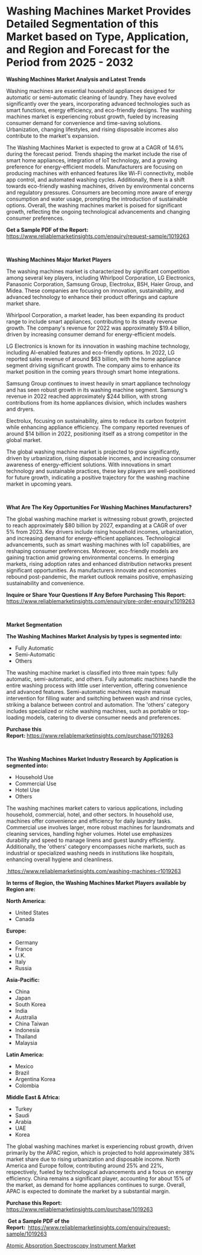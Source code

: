 <p><h1>Washing Machines Market Provides Detailed Segmentation of this Market based on Type, Application, and Region and Forecast for the Period from 2025 - 2032</h1></p><p><strong>Washing Machines Market Analysis and Latest Trends</strong></p>
<p><p>Washing machines are essential household appliances designed for automatic or semi-automatic cleaning of laundry. They have evolved significantly over the years, incorporating advanced technologies such as smart functions, energy efficiency, and eco-friendly designs. The washing machines market is experiencing robust growth, fueled by increasing consumer demand for convenience and time-saving solutions. Urbanization, changing lifestyles, and rising disposable incomes also contribute to the market's expansion.</p><p>The Washing Machines Market is expected to grow at a CAGR of 14.6% during the forecast period. Trends shaping the market include the rise of smart home appliances, integration of IoT technology, and a growing preference for energy-efficient models. Manufacturers are focusing on producing machines with enhanced features like Wi-Fi connectivity, mobile app control, and automated washing cycles. Additionally, there is a shift towards eco-friendly washing machines, driven by environmental concerns and regulatory pressures. Consumers are becoming more aware of energy consumption and water usage, prompting the introduction of sustainable options. Overall, the washing machines market is poised for significant growth, reflecting the ongoing technological advancements and changing consumer preferences.</p></p>
<p><strong>Get a Sample PDF of the Report:&nbsp;</strong> <a href="https://www.reliablemarketinsights.com/enquiry/request-sample/1019263?utm_campaign=2315&utm_medium=2&utm_source=Github&utm_content=ia&utm_term=18022025&utm_id=washing-machines">https://www.reliablemarketinsights.com/enquiry/request-sample/1019263</a></p>
<p>&nbsp;</p>
<p><strong>Washing Machines Major Market Players</strong></p>
<p><p>The washing machines market is characterized by significant competition among several key players, including Whirlpool Corporation, LG Electronics, Panasonic Corporation, Samsung Group, Electrolux, BSH, Haier Group, and Midea. These companies are focusing on innovation, sustainability, and advanced technology to enhance their product offerings and capture market share.</p><p>Whirlpool Corporation, a market leader, has been expanding its product range to include smart appliances, contributing to its steady revenue growth. The company's revenue for 2022 was approximately $19.4 billion, driven by increasing consumer demand for energy-efficient models.</p><p>LG Electronics is known for its innovation in washing machine technology, including AI-enabled features and eco-friendly options. In 2022, LG reported sales revenue of around $63 billion, with the home appliance segment driving significant growth. The company aims to enhance its market position in the coming years through smart home integrations.</p><p>Samsung Group continues to invest heavily in smart appliance technology and has seen robust growth in its washing machine segment. Samsung's revenue in 2022 reached approximately $244 billion, with strong contributions from its home appliances division, which includes washers and dryers.</p><p>Electrolux, focusing on sustainability, aims to reduce its carbon footprint while enhancing appliance efficiency. The company reported revenues of around $14 billion in 2022, positioning itself as a strong competitor in the global market.</p><p>The global washing machine market is projected to grow significantly, driven by urbanization, rising disposable incomes, and increasing consumer awareness of energy-efficient solutions. With innovations in smart technology and sustainable practices, these key players are well-positioned for future growth, indicating a positive trajectory for the washing machine market in upcoming years.</p></p>
<p>&nbsp;</p>
<p><strong>What Are The Key Opportunities For Washing Machines Manufacturers?</strong></p>
<p><p>The global washing machine market is witnessing robust growth, projected to reach approximately $80 billion by 2027, expanding at a CAGR of over 5% from 2023. Key drivers include rising household incomes, urbanization, and increasing demand for energy-efficient appliances. Technological advancements, such as smart washing machines with IoT capabilities, are reshaping consumer preferences. Moreover, eco-friendly models are gaining traction amid growing environmental concerns. In emerging markets, rising adoption rates and enhanced distribution networks present significant opportunities. As manufacturers innovate and economies rebound post-pandemic, the market outlook remains positive, emphasizing sustainability and convenience.</p></p>
<p><strong>Inquire or Share Your Questions If Any Before Purchasing This Report:</strong> <a href="https://www.reliablemarketinsights.com/enquiry/pre-order-enquiry/1019263?utm_campaign=2315&utm_medium=2&utm_source=Github&utm_content=ia&utm_term=18022025&utm_id=washing-machines">https://www.reliablemarketinsights.com/enquiry/pre-order-enquiry/1019263</a></p>
<p>&nbsp;</p>
<p><strong>Market Segmentation</strong></p>
<p><strong>The Washing Machines Market Analysis by types is segmented into:</strong></p>
<p><ul><li>Fully Automatic</li><li>Semi-Automatic</li><li>Others</li></ul></p>
<p><p>The washing machine market is classified into three main types: fully automatic, semi-automatic, and others. Fully automatic machines handle the entire washing process with little user intervention, offering convenience and advanced features. Semi-automatic machines require manual intervention for filling water and switching between wash and rinse cycles, striking a balance between control and automation. The 'others' category includes specialized or niche washing machines, such as portable or top-loading models, catering to diverse consumer needs and preferences.</p></p>
<p><strong>Purchase this Report:&nbsp;</strong><a href="https://www.reliablemarketinsights.com/purchase/1019263?utm_campaign=2315&utm_medium=2&utm_source=Github&utm_content=ia&utm_term=18022025&utm_id=washing-machines">https://www.reliablemarketinsights.com/purchase/1019263</a></p>
<p>&nbsp;</p>
<p><strong>The Washing Machines Market Industry Research by Application is segmented into:</strong></p>
<p><ul><li>Household Use</li><li>Commercial Use</li><li>Hotel Use</li><li>Others</li></ul></p>
<p><p>The washing machines market caters to various applications, including household, commercial, hotel, and other sectors. In household use, machines offer convenience and efficiency for daily laundry tasks. Commercial use involves larger, more robust machines for laundromats and cleaning services, handling higher volumes. Hotel use emphasizes durability and speed to manage linens and guest laundry efficiently. Additionally, the 'others' category encompasses niche markets, such as industrial or specialized washing needs in institutions like hospitals, enhancing overall hygiene and cleanliness.</p></p>
<p><a href="https://www.reliablemarketinsights.com/washing-machines-r1019263?utm_campaign=2315&utm_medium=2&utm_source=Github&utm_content=ia&utm_term=18022025&utm_id=washing-machines">&nbsp;https://www.reliablemarketinsights.com/washing-machines-r1019263</a></p>
<p><strong>In terms of Region, the Washing Machines Market Players available by Region are:</strong></p>
<p>
    <p> <strong> North America: </strong>
        <ul>
            <li>United States</li>
            <li>Canada</li>
        </ul>
        </p> 
    <p> <strong> Europe: </strong>
        <ul>
            <li>Germany</li>
            <li>France</li>
            <li>U.K.</li>
            <li>Italy</li>
            <li>Russia</li>
        </ul>
        </p> 
    <p> <strong> Asia-Pacific: </strong>
        <ul>
            <li>China</li>
            <li>Japan</li>
            <li>South Korea</li>
            <li>India</li>
            <li>Australia</li>
            <li>China Taiwan</li>
            <li>Indonesia</li>
            <li>Thailand</li>
            <li>Malaysia</li>
        </ul>
        </p> 
    <p> <strong> Latin America: </strong>
        <ul>
            <li>Mexico</li>
            <li>Brazil</li>
            <li>Argentina Korea</li>
            <li>Colombia</li>
        </ul>
        </p> 
    <p> <strong> Middle East & Africa: </strong>
        <ul>
            <li>Turkey</li>
            <li>Saudi</li>
            <li>Arabia</li>
            <li>UAE</li>
            <li>Korea</li>
        </ul>
    </p>
    </p>
<p><p>The global washing machines market is experiencing robust growth, driven primarily by the APAC region, which is projected to hold approximately 38% market share due to rising urbanization and disposable income. North America and Europe follow, contributing around 25% and 22%, respectively, fueled by technological advancements and a focus on energy efficiency. China remains a significant player, accounting for about 15% of the market, as demand for home appliances continues to surge. Overall, APAC is expected to dominate the market by a substantial margin.</p></p>
<p><strong>Purchase this Report: </strong><a href="https://www.reliablemarketinsights.com/purchase/1019263?utm_campaign=2315&utm_medium=2&utm_source=Github&utm_content=ia&utm_term=18022025&utm_id=washing-machines">https://www.reliablemarketinsights.com/purchase/1019263</a></p>
<p>&nbsp;<strong>Get a Sample PDF of the Report:&nbsp;&nbsp;</strong><a href="https://www.reliablemarketinsights.com/enquiry/request-sample/1019263?utm_campaign=2315&utm_medium=2&utm_source=Github&utm_content=ia&utm_term=18022025&utm_id=washing-machines">https://www.reliablemarketinsights.com/enquiry/request-sample/1019263</a></p>
<p><strong></strong></p>
<p><p><a href="https://github.com/skerretflossie9297/Market-Research-Report-List-1/blob/main/atomic-absorption-spectroscopy-instrument-market.md?utm_campaign=2315&utm_medium=2&utm_source=Github&utm_content=ia&utm_term=18022025&utm_id=washing-machines">Atomic Absorption Spectroscopy Instrument Market</a></p></p>